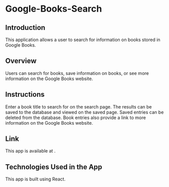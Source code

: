 # Google-Books-Search

## Introduction
This application allows a user to search for information on books stored in Google Books.

## Overview
Users can search for books, save information on books, or see more information on the Google Books website. 

## Instructions
Enter a book title to search for on the search page. The results can be saved to the database and viewed on the saved page. Saved entries can be deleted from the database. Book entries also provide a link to more information on the Google Books website.

## Link
This app is available at .

## Technologies Used in the App
This app is built using React.

